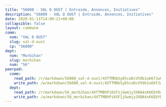 ```yaml
---
title: "56800 - VAL D OUST | Entraide, Annonces, Initiatives"
description: "56800 - VAL D OUST | Entraide, Annonces, Initiatives"
date: 2020-01-11T14:09:21+09:00
collapsible: false
layout: commune
comm:
  nom: "VAL D OUST"
  slug: val-d-oust
  cp: "56800"
dept:
  nom: "Morbihan"
  slug: morbihan
  num: "56"
peerpad:
  comm:
    read_path: /r/markdown/56800_val-d-oust/4XTTMDbSyEhcoDcV59b1u66fJw6e2wmybBrtTAbJXLbVazjQD
    write_path: /w/markdown/56800_val-d-oust/4XTTMDbSyEhcoDcV59b1u66fJw6e2wmybBrtTAbJXLbVazjQD-K3TgTmShKm7fpPdvrzztpuwjyxxeUMMn91w2FBaCJXJyXymriXaoqbYk2x1fqjDqoRnxjUEda9kXQYFtHVPwpnU8NGmcwtRnrzFP6vrW4kBh2tkhfoz9FUqnsVQK2YQWnte79bJ1
  dept:
    read_path: /r/markdown/56_morbihan/4XTTMBhPi6SF1jGwmjy3XBA4sK6EbYDun44EYwF3irZ7aBa5U
    write_path: /w/markdown/56_morbihan/4XTTMBhPi6SF1jGwmjy3XBA4sK6EbYDun44EYwF3irZ7aBa5U-K3TgV3HyhWtqSpmJ2GGLPRtHigVTcxkFRVLMX5R66UyRAN55PNUQgmTNwaDuJmWps9EVWQzncDySYbA7Pg7qEdRXsayrZysPHK4HeKM3FG1U8vQvyUvaDoFo4L4Z8coFC71q4zES
---
```


